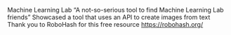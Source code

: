 Machine Learning Lab
“A not-so-serious tool to find Machine Learning Lab friends”
Showcased a tool that uses an API to create images from text
Thank you to RoboHash for this free resource https://robohash.org/
